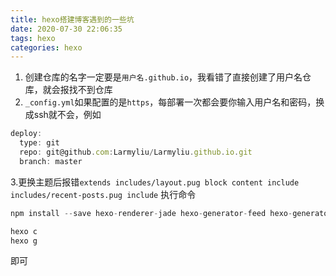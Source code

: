 ```yaml
---
title: hexo搭建博客遇到的一些坑
date: 2020-07-30 22:06:35
tags: hexo
categories: hexo
---
```


 1. 创建仓库的名字一定要是`用户名.github.io`，我看错了直接创建了用户名仓库，就会报找不到仓库
 2. `_config.yml`如果配置的是`https`，每部署一次都会要你输入用户名和密码，换成ssh就不会，例如


```javascript
deploy:
  type: git
  repo: git@github.com:Larmyliu/Larmyliu.github.io.git
  branch: master
```
3.更换主题后报错`extends includes/layout.pug block content include includes/recent-posts.pug include`
执行命令

```javascript
npm install --save hexo-renderer-jade hexo-generator-feed hexo-generator-sitemap hexo-browsersync hexo-generator-archive

hexo c
hexo g
```
即可